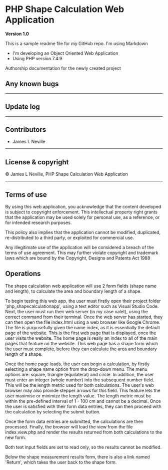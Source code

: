 # PHP Shape Calculation Web Application

**Version 1.0**

This is a sample readme file for my GitHub repo. I'm using Markdown

* I'm developing an Object Oriented Web Application
* Using PHP version 7.4.9

Authorship documentation for the newly created project

## Any known bugs

---

## Update log

---

## Contributors

- James L Neville 

---

## License & copyright

© James L Neville, PHP Shape Calculation Web Application

---

## Terms of use

By using this web application, you acknowledge that the content developed is subject to copyright enforcement. This intellectual property right grants that the application may be used solely for personal use, as a reference, or for intended research purposes.

This policy also implies that the application cannot be modified, duplicated, re-distributed to a third party, or exploited for commercial use.

Any illegitimate use of the application will be considered a breach of the terms of use agreement. This may further violate copyright and trademark laws which are bound by the Copyright, Designs and Patents Act 1988

## Operations
The shape calculation web application will use 2 form fields (shape name and length), to calculate the area and boundary length of a shape. 

To begin testing this web app, the user must firstly open their project folder 'php_shapecalculationapp', using a text editor such as Visual Studio Code. Next, the user must run their web server (in my case valet), using the correct command from their terminal. Once the web server has started, they can then open the file index.html using a web browser like Google Chrome.
The file is purposefully given the name index, as it is essentially the default page of the website. This is the first web page that is displayed, once the user visits the website. The home page is really an index to all of the main pages that feature on the website. This web page has a shape form which the user must complete, before they can calculate the area and boundary length of a shape.

Once the home page loads, the user can begin a calculation, by firstly selecting a shape name option from the drop-down menu. The menu options are: square, triangle (equilateral) and circle. In addition, the user must enter an integer (whole number) into the subsequent number field. This will be the length metric used for both calculations. The user's web browser may also provide stepper arrows for this field. This feature lets the user maximise or minimize the length value. The length metric must be within the pre-defined interval of 1 - 100 cm and cannot be a decimal. Once the user is satisfied with their form data entries, they can then proceed with the calculation by selecting the submit button.

Once the form data entries are submitted, the calculations are then processed. Finally, the browser will load the view from the file index.view.php and render the results returned from both calculations to the new form.

Both text input fields are set to read only, so the results cannot be modified.

Below the shape measurement results form, there is also a link named 'Return', which takes the user back to the shape form.